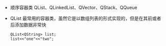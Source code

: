 - 顺序容器类
  QList、QLinkedList、QVector、QStack、QQueue

- QList
    最常用的容器类，虽然它是以数组列表的形式实现的，但是在其前或者后添加数据非常快
    ```
    QList<QString> list;
    list<<"one"<<"two";
    

    ```